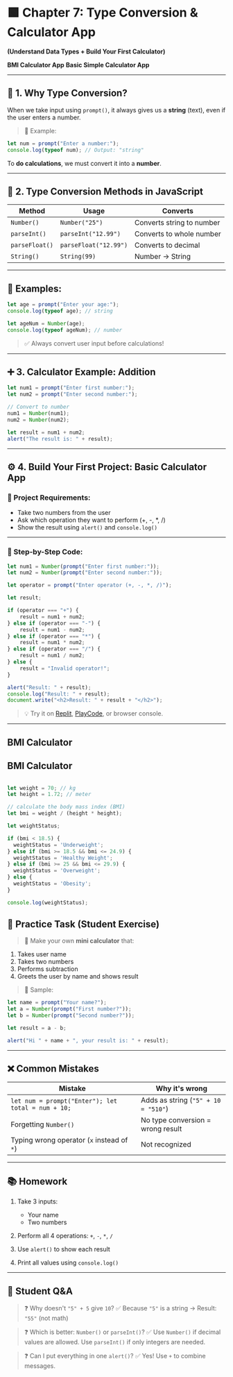 # 🟩 Chapter 7: Type Conversion & Calculator App

**(Understand Data Types + Build Your First Calculator)**

**BMI Calculator App**
**Basic Simple Calculator App**

---

## 🤔 1. Why Type Conversion?

When we take input using `prompt()`, it always gives us a **string** (text), even if the user enters a number.

> 📌 Example:

```js
let num = prompt("Enter a number:");
console.log(typeof num); // Output: "string"
```

To **do calculations**, we must convert it into a **number**.

---

## 🔁 2. Type Conversion Methods in JavaScript

| Method         | Usage                 | Converts                  |
| -------------- | --------------------- | ------------------------- |
| `Number()`     | `Number("25")`        | Converts string to number |
| `parseInt()`   | `parseInt("12.99")`   | Converts to whole number  |
| `parseFloat()` | `parseFloat("12.99")` | Converts to decimal       |
| `String()`     | `String(99)`          | Number → String           |

---

## 🧪 Examples:

```js
let age = prompt("Enter your age:");
console.log(typeof age); // string

let ageNum = Number(age);
console.log(typeof ageNum); // number
```

> ✅ Always convert user input before calculations!

---

## ➕ 3. Calculator Example: Addition

```js
let num1 = prompt("Enter first number:");
let num2 = prompt("Enter second number:");

// Convert to number
num1 = Number(num1);
num2 = Number(num2);

let result = num1 + num2;
alert("The result is: " + result);
```

---

## ⚙️ 4. Build Your First Project: **Basic Calculator App**

### 🔸 Project Requirements:

* Take two numbers from the user
* Ask which operation they want to perform (+, -, \*, /)
* Show the result using `alert()` and `console.log()`

---

### 🔧 Step-by-Step Code:

```js
let num1 = Number(prompt("Enter first number:"));
let num2 = Number(prompt("Enter second number:"));

let operator = prompt("Enter operator (+, -, *, /)");

let result;

if (operator === "+") {
    result = num1 + num2;
} else if (operator === "-") {
    result = num1 - num2;
} else if (operator === "*") {
    result = num1 * num2;
} else if (operator === "/") {
    result = num1 / num2;
} else {
    result = "Invalid operator!";
}

alert("Result: " + result);
console.log("Result: " + result);
document.write("<h2>Result: " + result + "</h2>");
```

> 💡 Try it on [Replit](https://replit.com/), [PlayCode](https://playcode.io/), or browser console.

---

## BMI Calculator

## BMI Calculator 

```js

let weight = 70; // kg
let height = 1.72; // meter

// calculate the body mass index (BMI)
let bmi = weight / (height * height);

let weightStatus;

if (bmi < 18.5) {
  weightStatus = 'Underweight';
} else if (bmi >= 18.5 && bmi <= 24.9) {
  weightStatus = 'Healthy Weight';
} else if (bmi >= 25 && bmi <= 29.9) {
  weightStatus = 'Overweight';
} else {
  weightStatus = 'Obesity';
}

console.log(weightStatus);
```


## 🧪 Practice Task (Student Exercise)

> 🎯 Make your own **mini calculator** that:

1. Takes user name
2. Takes two numbers
3. Performs subtraction
4. Greets the user by name and shows result

> 🧠 Sample:

```js
let name = prompt("Your name?");
let a = Number(prompt("First number?"));
let b = Number(prompt("Second number?"));

let result = a - b;

alert("Hi " + name + ", your result is: " + result);
```

---

## ❌ Common Mistakes

| Mistake                                            | Why it's wrong                      |
| -------------------------------------------------- | ----------------------------------- |
| `let num = prompt("Enter"); let total = num + 10;` | Adds as string (`"5" + 10 = "510"`) |
| Forgetting `Number()`                              | No type conversion = wrong result   |
| Typing wrong operator (`x` instead of `*`)         | Not recognized                      |

---

## 📚 Homework

1. Take 3 inputs:

   * Your name
   * Two numbers
2. Perform all 4 operations: `+`, `-`, `*`, `/`
3. Use `alert()` to show each result
4. Print all values using `console.log()`

---

## 🧠 Student Q\&A

> ❓ Why doesn't `"5" + 5` give `10`?
> ✅ Because `"5"` is a string → Result: `"55"` (not math)

> ❓ Which is better: `Number()` or `parseInt()`?
> ✅ Use `Number()` if decimal values are allowed.
> Use `parseInt()` if only integers are needed.

> ❓ Can I put everything in one `alert()`?
> ✅ Yes! Use `+` to combine messages.

